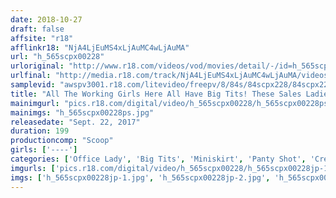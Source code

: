 ```yaml
---
date: 2018-10-27
draft: false
affsite: "r18"
afflinkr18: "NjA4LjEuMS4xLjAuMC4wLjAuMA"
url: "h_565scpx00228"
urloriginal: "http://www.r18.com/videos/vod/movies/detail/-/id=h_565scpx00228"
urlfinal: "http://media.r18.com/track/NjA4LjEuMS4xLjAuMC4wLjAuMA/videos/vod/movies/detail/-/id=h_565scpx00228"
samplevid: "awspv3001.r18.com/litevideo/freepv/8/84s/84scpx228/84scpx228_dmb_w.mp4"
title: "All The Working Girls Here All Have Big Tits! These Sales Ladies Are Flashing Titty Shot And Panty Shot Action To Raise Their Sales Numbers A Big Tits Miniskirt Company With A Horny Temptation Sales Manual"
mainimgurl: "pics.r18.com/digital/video/h_565scpx00228/h_565scpx00228ps.jpg"
mainimgs: "h_565scpx00228ps.jpg"
releasedate: "Sept. 22, 2017"
duration: 199
productioncomp: "Scoop"
girls: ['----']
categories: ['Office Lady', 'Big Tits', 'Miniskirt', 'Panty Shot', 'Creampie', 'Squirting', 'Hi-Def']
imgurls: ['pics.r18.com/digital/video/h_565scpx00228/h_565scpx00228jp-1.jpg', 'pics.r18.com/digital/video/h_565scpx00228/h_565scpx00228jp-2.jpg', 'pics.r18.com/digital/video/h_565scpx00228/h_565scpx00228jp-3.jpg', 'pics.r18.com/digital/video/h_565scpx00228/h_565scpx00228jp-4.jpg', 'pics.r18.com/digital/video/h_565scpx00228/h_565scpx00228jp-5.jpg', 'pics.r18.com/digital/video/h_565scpx00228/h_565scpx00228jp-6.jpg', 'pics.r18.com/digital/video/h_565scpx00228/h_565scpx00228jp-7.jpg', 'pics.r18.com/digital/video/h_565scpx00228/h_565scpx00228jp-8.jpg', 'pics.r18.com/digital/video/h_565scpx00228/h_565scpx00228jp-9.jpg', 'pics.r18.com/digital/video/h_565scpx00228/h_565scpx00228jp-10.jpg', 'pics.r18.com/digital/video/h_565scpx00228/h_565scpx00228jp-11.jpg', 'pics.r18.com/digital/video/h_565scpx00228/h_565scpx00228jp-12.jpg', 'pics.r18.com/digital/video/h_565scpx00228/h_565scpx00228jp-13.jpg', 'pics.r18.com/digital/video/h_565scpx00228/h_565scpx00228jp-14.jpg', 'pics.r18.com/digital/video/h_565scpx00228/h_565scpx00228jp-15.jpg', 'pics.r18.com/digital/video/h_565scpx00228/h_565scpx00228jp-16.jpg', 'pics.r18.com/digital/video/h_565scpx00228/h_565scpx00228jp-17.jpg', 'pics.r18.com/digital/video/h_565scpx00228/h_565scpx00228jp-18.jpg', 'pics.r18.com/digital/video/h_565scpx00228/h_565scpx00228jp-19.jpg', 'pics.r18.com/digital/video/h_565scpx00228/h_565scpx00228jp-20.jpg']
imgs: ['h_565scpx00228jp-1.jpg', 'h_565scpx00228jp-2.jpg', 'h_565scpx00228jp-3.jpg', 'h_565scpx00228jp-4.jpg', 'h_565scpx00228jp-5.jpg', 'h_565scpx00228jp-6.jpg', 'h_565scpx00228jp-7.jpg', 'h_565scpx00228jp-8.jpg', 'h_565scpx00228jp-9.jpg', 'h_565scpx00228jp-10.jpg', 'h_565scpx00228jp-11.jpg', 'h_565scpx00228jp-12.jpg', 'h_565scpx00228jp-13.jpg', 'h_565scpx00228jp-14.jpg', 'h_565scpx00228jp-15.jpg', 'h_565scpx00228jp-16.jpg', 'h_565scpx00228jp-17.jpg', 'h_565scpx00228jp-18.jpg', 'h_565scpx00228jp-19.jpg', 'h_565scpx00228jp-20.jpg']
---
```

